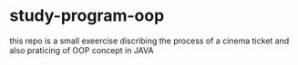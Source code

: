 # study-program-oop

this repo is a small exeercise discribing the process of a cinema ticket and also praticing of OOP concept in JAVA
